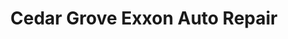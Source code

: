 ---
title: "Cedar Grove Exxon Auto Repair"
url: /cedar-grove/cedar-grove-exxon-auto-repair/
shop: car repair
---